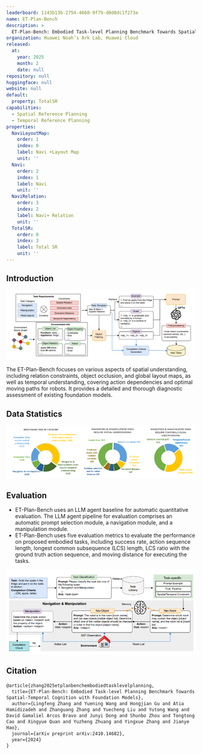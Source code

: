 ```yaml
---
leaderboard: 1143b13b-2754-4660-9f79-d0d0dc1f273e
name: ET-Plan-Bench
description: >
  ET-Plan-Bench: Embodied Task-level Planning Benchmark Towards Spatial-Temporal Cognition with Foundation Models
organization: Huawei Noah’s Ark Lab, Huawei Cloud
released:
  at:
    year: 2025
    month: 2
    date: null
repository: null
huggingface: null
website: null
default:
  property: TotalSR
capabilities:
  - Spatial Reference Planning
  - Temporal Reference Planning
properties:
  NaviLayoutMap:
    order: 1
    index: 0
    label: Navi +Layout Map
    unit: ''
  Navi:
    order: 2
    index: 1
    label: Navi
    unit: ''
  NaviRelation:
    order: 3
    index: 2
    label: Navi+ Relation
    unit: ''
  TotalSR:
    order: 0
    index: 3
    label: Total SR
    unit: ''
---
```


## Introduction
![alt text](assets/1-2.png)

The ET-Plan-Bench focuses on various aspects of spatial understanding, including relation constraints, object occlusion, and global layout maps, as well as temporal understanding, covering action dependencies and optimal moving paths for robots. It provides a detailed and thorough diagnostic assessment of existing foundation models.

## Data Statistics
![alt text](assets/1-1.png)
## Evaluation
- ET-Plan-Bench uses an LLM agent baseline for automatic quantitative evaluation. The LLM agent pipeline for evaluation comprises an automatic prompt selection module, a navigation module, and a manipulation module.
- ET-Plan-Bench uses five evaluation metrics to evaluate the performance on proposed embodied tasks, including success rate, action sequence length, longest common subsequence (LCS) length, LCS ratio with the ground truth action sequence, and moving distance for executing the tasks.

![alt text](assets/1-3.png)

## Citation

```
@article{zhang2025etplanbenchembodiedtasklevelplanning,
  title={ET-Plan-Bench: Embodied Task-level Planning Benchmark Towards Spatial-Temporal Cognition with Foundation Models},
  author={Lingfeng Zhang and Yuening Wang and Hongjian Gu and Atia Hamidizadeh and Zhanguang Zhang and Yuecheng Liu and Yutong Wang and David Gamaliel Arcos Bravo and Junyi Dong and Shunbo Zhou and Tongtong Cao and Xingyue Quan and Yuzheng Zhuang and Yingxue Zhang and Jianye Hao},
  journal={arXiv preprint arXiv:2410.14682},
  year={2024}
}
```
